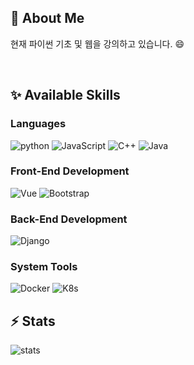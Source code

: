 ## 👋 About Me
현재 파이썬 기초 및 웹을 강의하고 있습니다. 😄  

<br/>

## ✨ Available Skills  

### Languages

![python](https://img.shields.io/badge/Python-3776AB?style=flat-square&logo=Python&logoColor=white)
![JavaScript](https://img.shields.io/badge/JavaScript-F7DF1E?style=flat-square&logo=JavaScript&logoColor=white)
![C++](https://img.shields.io/badge/C++-00599C?style=flat-square&logo=cplusplus&logoColor=white)
![Java](https://img.shields.io/badge/java-007396?style=flat-square&logo=java&logoColor=white)

### Front-End Development

![Vue](https://img.shields.io/badge/vue.js-4FC08D?style=flat-square&logo=vue.js&logoColor=white)
![Bootstrap](https://img.shields.io/badge/Bootstrap-7952B3?style=flat-square&logo=bootstrap&logoColor=white)

### Back-End Development

![Django](https://img.shields.io/badge/django-%23092E20.svg?style=flat-square&logo=django&logoColor=white)

### System Tools

![Docker](https://img.shields.io/badge/Docker-2496ED?style=flat-square&logo=Docker&logoColor=white)
![K8s](https://img.shields.io/badge/Kubernetes-326CE5?style=flat-square&logo=Kubernetes&logoColor=white)


## ⚡ Stats

![stats](https://github-readme-stats-git-masterrstaa-rickstaa.vercel.app/api?username=yts0275&&show_icons=true&theme=dark)

<!--
**yts0275/yts0275** is a ✨ _special_ ✨ repository because its `README.md` (this file) appears on your GitHub profile.

Here are some ideas to get you started:

- 🔭 I’m currently working on ...
- 🌱 I’m currently learning ...
- 👯 I’m looking to collaborate on ...
- 🤔 I’m looking for help with ...
- 💬 Ask me about ...
- 📫 How to reach me: ...
- 😄 Pronouns: ...
- ⚡ Fun fact: ...

[![Gmail Badge](https://img.shields.io/badge/Gmail-d14836?style=flat-square&logo=Gmail&logoColor=white&link=mailto:kkr28127942@gmail.com)](mailto:kkr28127942@gmail.com)
-->
